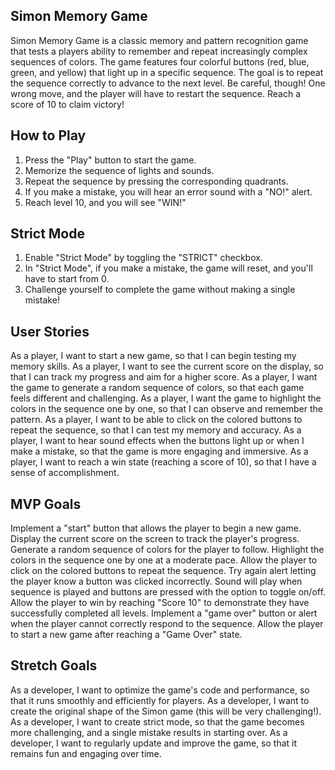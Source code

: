 ## Simon Memory Game
Simon Memory Game is a classic memory and pattern recognition game that tests a players ability to remember and repeat increasingly complex sequences of colors. The game features four colorful buttons (red, blue, green, and yellow) that light up in a specific sequence. The goal is to repeat the sequence correctly to advance to the next level. Be careful, though! One wrong move, and the player will have to restart the sequence. Reach a score of 10 to claim victory!

## How to Play
1. Press the "Play" button to start the game. 
2. Memorize the sequence of lights and sounds. 
3. Repeat the sequence by pressing the corresponding quadrants.
4. If you make a mistake, you will hear an error sound with a "NO!" alert.
5. Reach level 10, and you will see "WIN!"
## Strict Mode
1. Enable "Strict Mode" by toggling the "STRICT" checkbox.
2. In "Strict Mode", if you make a mistake, the game will reset, and you'll have to start from 0.
3. Challenge yourself to complete the game without making a single mistake!

## User Stories
As a player, I want to start a new game, so that I can begin testing my memory skills.
As a player, I want to see the current score on the display, so that I can track my progress and aim for a higher score.
As a player, I want the game to generate a random sequence of colors, so that each game feels different and challenging.
As a player, I want the game to highlight the colors in the sequence one by one, so that I can observe and remember the pattern.
As a player, I want to be able to click on the colored buttons to repeat the sequence, so that I can test my memory and accuracy.
As a player, I want to hear sound effects when the buttons light up or when I make a mistake, so that the game is more engaging and immersive.
As a player, I want to reach a win state (reaching a score of 10), so that I have a sense of accomplishment.

## MVP Goals
Implement a "start" button that allows the player to begin a new game.
Display the current score on the screen to track the player's progress.
Generate a random sequence of colors for the player to follow.
Highlight the colors in the sequence one by one at a moderate pace.
Allow the player to click on the colored buttons to repeat the sequence.
Try again alert letting the player know a button was clicked incorrectly.
Sound will play when sequence is played and buttons are pressed with the option to toggle on/off.
Allow the player to win by reaching "Score 10" to demonstrate they have successfully completed all levels.
Implement a "game over" button or alert when the player cannot correctly respond to the sequence.
Allow the player to start a new game after reaching a "Game Over" state.

## Stretch Goals
As a developer, I want to optimize the game's code and performance, so that it runs smoothly and efficiently for players.
As a developer, I want to create the original shape of the Simon game (this will be very challenging!).
As a developer, I want to create strict mode, so that the game becomes more challenging, and a single mistake results in starting over.
As a developer, I want to regularly update and improve the game, so that it remains fun and engaging over time.